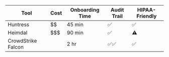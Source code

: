 | Tool                | Cost   | Onboarding Time | Audit Trail | HIPAA-Friendly |
|---------------------|--------|------------------|--------------|----------------|
| Huntress            | $$     | 45 min           | ✅           | ✅              |
| Heimdal             | $$$    | 90 min           | ✅           | ⚠️              |
| CrowdStrike Falcon  | $$$$   | 2 hr             | ✅✅          | ✅              |
